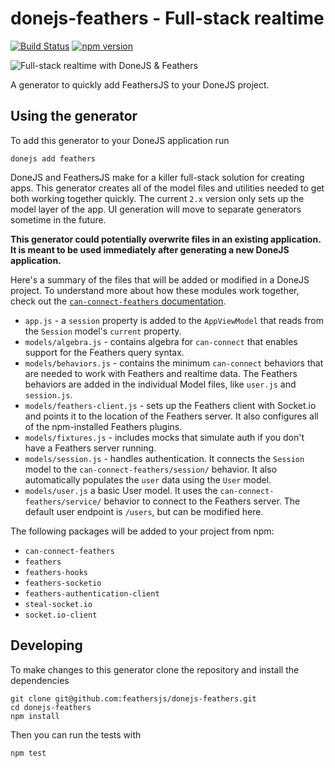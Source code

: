 # donejs-feathers - Full-stack realtime

[![Build Status](https://travis-ci.org/feathersjs/donejs-feathers.svg?branch=master)](https://travis-ci.org/feathersjs/donejs-feathers)
[![npm version](https://badge.fury.io/js/donejs-feathers.svg)](http://badge.fury.io/js/donejs-feathers)

![Full-stack realtime with DoneJS & Feathers](https://cloud.githubusercontent.com/assets/128857/15908290/25e7760c-2d7e-11e6-8a9e-18421cd87154.png)

A generator to quickly add FeathersJS to your DoneJS project.

## Using the generator

To add this generator to your DoneJS application run

```
donejs add feathers
```

DoneJS and FeathersJS make for a killer full-stack solution for creating apps.  This generator creates all of the model files and utilities needed to get both working together quickly. The current `2.x` version only sets up the model layer of the app. UI generation will move to separate generators sometime in the future.

**This generator could potentially overwrite files in an existing application. It is meant to be used immediately after generating a new DoneJS application.**

Here's a summary of the files that will be added or modified in a DoneJS project.  To understand more about how these modules work together, check out the [`can-connect-feathers` documentation](https://canjs.com/doc/can-connect-feathers.html).
- `app.js` - a `session` property is added to the `AppViewModel` that reads from the `Session` model's `current` property.
- `models/algebra.js` - contains algebra for `can-connect` that enables support for the Feathers query syntax.
- `models/behaviors.js` - contains the minimum `can-connect` behaviors that are needed to work with Feathers and realtime data.  The Feathers behaviors are added in the individual Model files, like `user.js` and `session.js`.
- `models/feathers-client.js` - sets up the Feathers client with Socket.io and points it to the location of the Feathers server.  It also configures all of the npm-installed Feathers plugins.
- `models/fixtures.js` - includes mocks that simulate auth if you don't have a Feathers server running.
- `models/session.js` - handles authentication.  It connects the `Session` model to the `can-connect-feathers/session/` behavior.  It also automatically populates the `user` data using the `User` model.
- `models/user.js` a basic User model.  It uses the `can-connect-feathers/service/` behavior to connect to the Feathers server.  The default user endpoint is `/users`, but can be modified here.

The following packages will be added to your project from npm:
- `can-connect-feathers`
- `feathers`
- `feathers-hooks`
- `feathers-socketio`
- `feathers-authentication-client`
- `steal-socket.io`
- `socket.io-client`


## Developing

To make changes to this generator clone the repository and install the dependencies

```
git clone git@github.com:feathersjs/donejs-feathers.git
cd donejs-feathers
npm install
```

Then you can run the tests with

```
npm test
```
